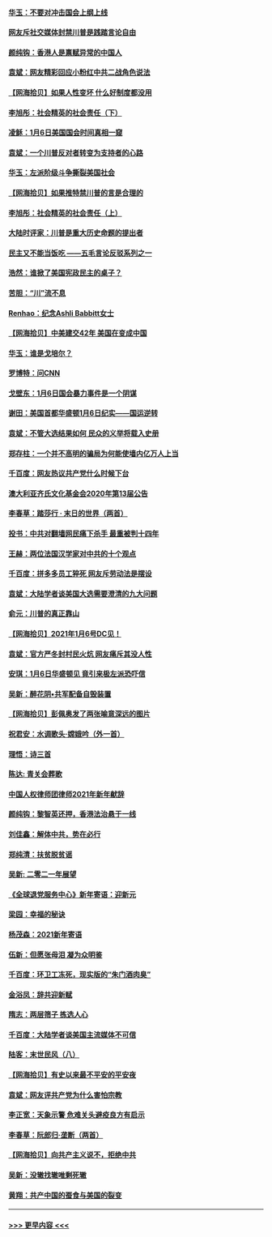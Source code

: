 #### [华玉：不要对冲击国会上纲上线](../pages/nsc993/n12689948.md?t=01161601) 
#### [网友斥社交媒体封禁川普是践踏言论自由](../pages/nsc993/n12687482.md?t=01161601) 
#### [颜纯钩：香港人是禀赋异常的中国人](../pages/nsc993/n12685142.md?t=01161601) 
#### [袁斌：网友精彩回应小粉红中共二战角色说法](../pages/nsc993/n12684994.md?t=01161601) 
#### [【网海拾贝】如果人性变坏 什么好制度都没用](../pages/nsc993/n12683000.md?t=01161601) 
#### [李旭彤：社会精英的社会责任（下）](../pages/nsc993/n12680604.md?t=01161601) 
#### [凌稣：1月6日美国国会时间真相一窥](../pages/nsc993/n12682780.md?t=01161601) 
#### [袁斌：一个川普反对者转变为支持者的心路](../pages/nsc993/n12682700.md?t=01161601) 
#### [华玉：左派阶级斗争撕裂美国社会](../pages/nsc993/n12681226.md?t=01161601) 
#### [【网海拾贝】如果推特禁川普的言是合理的](../pages/nsc993/n12681232.md?t=01161601) 
#### [李旭彤：社会精英的社会责任（上）](../pages/nsc993/n12680501.md?t=01161601) 
#### [大陆时评家：川普是重大历史命题的提出者](../pages/nsc993/n12679904.md?t=01161601) 
#### [民主又不能当饭吃 ——五毛言论反驳系列之一](../pages/nsc993/n12679877.md?t=01161601) 
#### [浩然：谁掀了美国宪政民主的桌子？](../pages/nsc993/n12679850.md?t=01161601) 
#### [苦胆：“川”流不息](../pages/nsc993/n12678388.md?t=01161601) 
#### [Renhao：纪念Ashli Babbitt女士](../pages/nsc993/n12678359.md?t=01161601) 
#### [【网海拾贝】中美建交42年 美国在变成中国](../pages/nsc993/n12678324.md?t=01161601) 
#### [华玉：谁是戈培尔？](../pages/nsc993/n12677515.md?t=01161601) 
#### [罗博特：问CNN](../pages/nsc993/n12677172.md?t=01161601) 
#### [戈壁东：1月6日国会暴力事件是一个阴谋](../pages/nsc993/n12674639.md?t=01161601) 
#### [谢田：美国首都华盛顿1月6日纪实——国运逆转](../pages/nsc993/n12673190.md?t=01161601) 
#### [袁斌：不管大选结果如何 民众的义举将载入史册](../pages/nsc993/n12672787.md?t=01161601) 
#### [郑存柱：一个并不高明的骗局为何能使墙内亿万人上当](../pages/nsc993/n12671449.md?t=01161601) 
#### [千百度：网友热议共产党什么时候下台](../pages/nsc993/n12670442.md?t=01161601) 
#### [澳大利亚齐氏文化基金会2020年第13届公告](../pages/nsc993/n12670273.md?t=01161601) 
#### [李春草：踏莎行 · 末日的世界（两首）](../pages/nsc993/n12670253.md?t=01161601) 
#### [投书：中共对翻墙网民痛下杀手 最重被判十四年](../pages/nsc993/n12670190.md?t=01161601) 
#### [王赫：两位法国汉学家对中共的十个观点](../pages/nsc993/n12669593.md?t=01161601) 
#### [千百度：拼多多员工猝死 网友斥劳动法是摆设](../pages/nsc993/n12668081.md?t=01161601) 
#### [袁斌：大陆学者谈美国大选需要澄清的九大问题](../pages/nsc993/n12668023.md?t=01161601) 
#### [俞元：川普的真正靠山](../pages/nsc993/n12668000.md?t=01161601) 
#### [【网海拾贝】2021年1月6号DC见！](../pages/nsc993/n12664957.md?t=01161601) 
#### [袁斌：官方严冬封村民火炕 网友痛斥其没人性](../pages/nsc993/n12664882.md?t=01161601) 
#### [安琪：1月6日华盛顿见 竟引来极左派恐吓信](../pages/nsc993/n12664831.md?t=01161601) 
#### [吴新：醉花阴•共军配备自毁装置](../pages/nsc993/n12664766.md?t=01161601) 
#### [【网海拾贝】彭佩奥发了两张喻意深远的图片](../pages/nsc993/n12663515.md?t=01161601) 
#### [祝君安：水调歌头·嫦娥吟（外一首）](../pages/nsc993/n12663345.md?t=01161601) 
#### [理悟：诗三首](../pages/nsc993/n12663334.md?t=01161601) 
#### [陈达: 青关会葬歌](../pages/nsc993/n12663305.md?t=01161601) 
#### [中国人权律师团律师2021年新年献辞](../pages/nsc993/n12661792.md?t=01161601) 
#### [颜纯钩：黎智英还押，香港法治悬于一线](../pages/nsc993/n12661371.md?t=01161601) 
#### [刘佳鑫：解体中共，势在必行](../pages/nsc993/n12661335.md?t=01161601) 
#### [郑纯清：扶贫脱贫谣](../pages/nsc993/n12658729.md?t=01161601) 
#### [吴新: 二零二一年展望](../pages/nsc993/n12658664.md?t=01161601) 
#### [《全球退党服务中心》新年寄语：迎新元](../pages/nsc993/n12658408.md?t=01161601) 
#### [梁园：幸福的秘诀](../pages/nsc993/n12658061.md?t=01161601) 
#### [杨茂森：2021新年寄语](../pages/nsc993/n12658128.md?t=01161601) 
#### [伍新：但愿张母泪 凝为众明鉴](../pages/nsc993/n12656861.md?t=01161601) 
#### [千百度：环卫工冻死，现实版的“朱门酒肉臭”](../pages/nsc993/n12655588.md?t=01161601) 
#### [金浴凤：辞共迎新赋](../pages/nsc993/n12653369.md?t=01161601) 
#### [隋志：两层筛子 拣选人心](../pages/nsc993/n12653341.md?t=01161601) 
#### [千百度：大陆学者谈美国主流媒体不可信](../pages/nsc993/n12651269.md?t=01161601) 
#### [陆客：末世民风（八）](../pages/nsc993/n12648233.md?t=01161601) 
#### [【网海拾贝】有史以来最不平安的平安夜](../pages/nsc993/n12647164.md?t=01161601) 
#### [袁斌：网友评共产党为什么害怕宗教](../pages/nsc993/n12647003.md?t=01161601) 
#### [李正宽：天象示警 危难关头避疫良方有启示](../pages/nsc993/n12646262.md?t=01161601) 
#### [李春草：阮郎归‧垄断（两首）](../pages/nsc993/n12646302.md?t=01161601) 
#### [【网海拾贝】向共产主义说不，拒绝中共](../pages/nsc993/n12645941.md?t=01161601) 
#### [吴新：没辙找辙唯剩死辙](../pages/nsc993/n12643919.md?t=01161601) 
#### [黄翔：共产中国的蚕食与美国的裂变](../pages/nsc993/n12643727.md?t=01161601) 

----
#### [ >>> 更早内容 <<< ](../indexes/nsc993-earlier.md)
